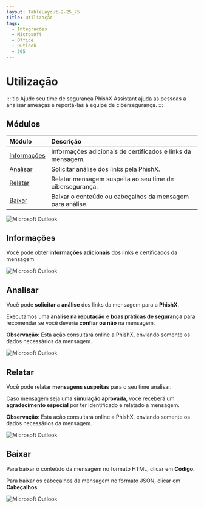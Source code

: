 ```yaml
---
layout: TableLayout-2-25_75
title: Utilização
tags:
  - Integrações
  - Microsoft
  - Office
  - Outlook
  - 365
---
```

# Utilização

::: tip Ajude seu time de segurança
PhishX Assistant ajuda as pessoas a analisar ameaças e reportá-las à equipe de cibersegurança.
:::

## Módulos

| Módulo | Descrição |
| :--- | :--- |
| [Informações](#informacoes) | Informações adicionais de certificados e links da mensagem. |
| [Analisar](#analisar) | Solicitar análise dos links pela PhishX. |
| [Relatar](#relatar) | Relatar mensagem suspeita ao seu time de cibersegurança. |
| [Baixar](#baixar) | Baixar o conteúdo ou cabeçalhos da mensagem para análise. |

   ![Microsoft Outlook](https://cdn.phishx.io/phishx-docs/images/assistant_microsoft_07.png)

## Informações

   Você pode obter **informações adicionais** dos links e certificados da mensagem.

   ![Microsoft Outlook](https://cdn.phishx.io/phishx-docs/images/assistant_microsoft_08.png)

## Analisar

   Você pode **solicitar a análise** dos links da mensagem para a **PhishX**.

   Executamos uma **análise na reputação** e **boas práticas de segurança** para recomendar se você deveria **confiar ou não** na mensagem.

   **Observação**: Esta ação consultará online a PhishX, enviando somente os dados necessários da mensagem.

   ![Microsoft Outlook](https://cdn.phishx.io/phishx-docs/images/assistant_microsoft_09.png)


## Relatar

   Você pode relatar **mensagens suspeitas** para o seu time analisar.

   Caso mensagem seja uma **simulação aprovada**, você receberá um **agradecimento especial** por ter identificado e relatado a mensagem.

  **Observação**: Esta ação consultará online a PhishX, enviando somente os dados necessários da mensagem.

   ![Microsoft Outlook](https://cdn.phishx.io/phishx-docs/images/assistant_microsoft_10.png)

## Baixar

   Para baixar o conteúdo da mensagem no formato HTML, clicar em **Código**.

   Para baixar os cabeçalhos da mensagem no formato JSON, clicar em **Cabeçalhos**.

   ![Microsoft Outlook](https://cdn.phishx.io/phishx-docs/images/assistant_microsoft_11.png)
